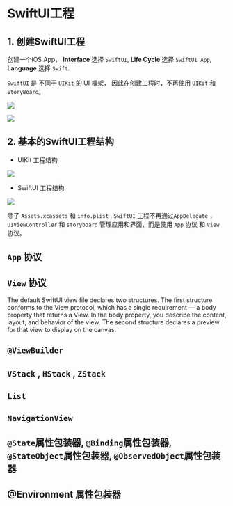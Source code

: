 # SwiftUI工程

## 1. 创建SwiftUI工程

创建一个iOS App， **Interface** 选择 `SwiftUI`, **Life Cycle** 选择 `SwiftUI App`, **Language** 选择 `Swift`.


`SwiftUI` 是 不同于 `UIKit` 的 UI 框架， 因此在创建工程时，不再使用 `UIKit` 和 `StoryBoard`。


![](https://gitee.com/existorlive/exist-or-live-pic/raw/master/%E6%88%AA%E5%B1%8F2020-12-23%20%E4%B8%8B%E5%8D%8812.27.11.png)

![](https://gitee.com/existorlive/exist-or-live-pic/raw/master/%E6%88%AA%E5%B1%8F2020-12-23%20%E4%B8%8B%E5%8D%8812.27.33.png)


## 2. 基本的SwiftUI工程结构

- UIKit 工程结构

![](https://gitee.com/existorlive/exist-or-live-pic/raw/master/%E6%88%AA%E5%B1%8F2020-12-23%20%E4%B8%8B%E5%8D%8812.43.52.png)


- SwiftUI 工程结构

![](https://gitee.com/existorlive/exist-or-live-pic/raw/master/%E6%88%AA%E5%B1%8F2020-12-23%20%E4%B8%8B%E5%8D%8812.42.22.png)


除了 `Assets.xcassets` 和 `info.plist` , `SwiftUI` 工程不再通过`AppDelegate` ，`UIViewController` 和 `storyboard` 管理应用和界面，而是使用 `App` 协议 和 `View` 协议。



## `App` 协议


## `View` 协议

The default SwiftUI view file declares two structures. The first structure conforms to the View protocol, which has a single requirement — a body property that returns a View. In the body property, you describe the content, layout, and behavior of the view. The second structure declares a preview for that view to display on the canvas.


## `@ViewBuilder`


## `VStack` , `HStack` , `ZStack`

## `List`

## `NavigationView`

## `@State`属性包装器, `@Binding`属性包装器, `@StateObject`属性包装器, `@ObservedObject`属性包装器


## @Environment 属性包装器












